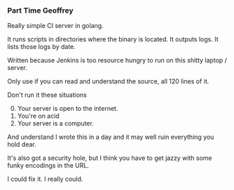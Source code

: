 ### Part Time Geoffrey 

Really simple CI server in golang. 

It runs scripts in directories where the binary is located. It outputs logs. It lists those logs by date.

Written because Jenkins is too resource hungry to run on this shitty laptop / server.

Only use if you can read and understand the source, all 120 lines of it.

Don't run it these situations

0. Your server is open to the internet.
0. You're on acid
0. Your server is a computer. 

And understand I wrote this in a day and it may well ruin everything you hold dear.

It's also got a security hole, but I think you have to get jazzy with some funky encodings in the URL. 

I could fix it. I really could.
